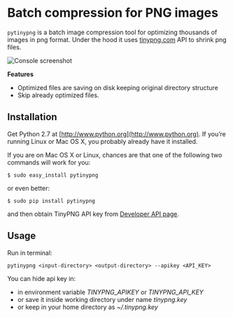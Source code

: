 #  Batch compression for PNG images

```pytinypng``` is a batch image compression tool for optimizing thousands of images in png format. Under the hood it uses [tinypng.com](http://tinypng.com) API to shrink png files.

![Console screenshot](https://raw.github.com/vasilcovsky/pytinypng/master/content/console1.png)

**Features**
 * Optimized files are saving on disk keeping original directory structure
 * Skip already optimized files.

## Installation
Get Python 2.7 at [http://www.python.org](http://www.python.org). If you’re running Linux or Mac OS X, you probably
already have it installed.

If you are on Mac OS X or Linux, chances are that one of the following two commands will work for you:

```$ sudo easy_install pytinypng```

or even better:

```$ sudo pip install pytinypng```

and then obtain TinyPNG API key from
[Developer API page](https://api.tinypng.com/developers).

## Usage
Run in terminal:

```pytinypng <input-directory> <output-directory> --apikey <API_KEY>```

You can hide api key in:
  * in environment variable *TINYPNG_APIKEY* or *TINYPNG_API_KEY*
  * or save it inside working directory under name *tinypng.key*
  * or keep in your home directory as *~/.tinypng.key*
